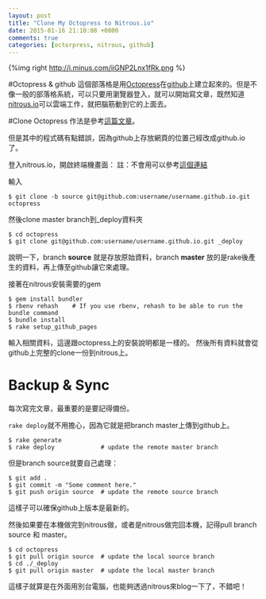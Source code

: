 ```yaml
---
layout: post
title: "Clone My Octopress to Nitrous.io"
date: 2015-01-16 21:10:08 +0800
comments: true
categories: [octorpress, nitrous, github]
---
```


{%img right http://i.minus.com/iiGNP2Lnx1fRk.png %}

#Octopress & github
這個部落格是用[Octopress][]在[github][]上建立起來的。但是不像一般的部落格系統，可以只要用瀏覽器登入，就可以開始寫文章，既然知道[nitrous.io][]可以雲端工作，就把腦筋動到它的上面去。

[Octopress]: octopress.rog
[github]: github.com
[nitrous.io]: nitrous.io

#Clone Octopress
作法是參考[這篇文章](http://blog.zerosharp.com/clone-your-octopress-to-blog-from-two-places/)。

但是其中的程式碼有點錯誤，因為github上存放網頁的位置己經改成github.io了。


登入nitrous.io，開啟終端機畫面：
註：不會用可以參考[這個連結](http://www.tomohung.com/blog/2015/01/11/nitroukai-fa-huan-jing/)

輸入
```
$ git clone -b source git@github.com:username/username.github.io.git octopress
```
 
然後clone master branch到_deploy資料夾

```
$ cd octopress
$ git clone git@github.com:username/username.github.io.git _deploy 
```

說明一下，branch **source** 就是存放原始資料，branch **master** 放的是rake後產生的資料，再上傳至github讓它來處理。

接著在nitrous安裝需要的gem
```
$ gem install bundler
$ rbenv rehash    # If you use rbenv, rehash to be able to run the bundle command
$ bundle install
$ rake setup_github_pages
```
輸入相關資料，這邊跟octopress上的安裝說明都是一樣的。
然後所有資料就會從github上完整的clone一份到nitrous上。

# Backup & Sync

每次寫完文章，最重要的是要記得備份。

`rake deploy`就不用擔心，因為它就是把branch master上傳到github上。
```
$ rake generate
$ rake deploy             # update the remote master branch
```

但是branch source就要自己處理：
```
$ git add .
$ git commit -m "Some comment here." 
$ git push origin source  # update the remote source branch 
```
這樣子可以確保github上版本是最新的。

然後如果要在本機做完到nitrous做，或者是nitrous做完回本機，記得pull branch source 和 master。

```
$ cd octopress
$ git pull origin source  # update the local source branch
$ cd ./_deploy
$ git pull origin master  # update the local master branch
```

這樣子就算是在外面用別台電腦，也能夠透過nitrous來blog一下了，不錯吧！